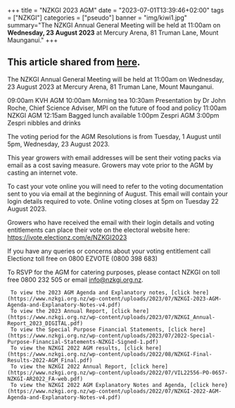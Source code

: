 +++
title = "NZKGI 2023 AGM"
date = "2023-07-01T13:39:46+02:00"
tags = ["NZKGI"]
categories = ["pseudo"]
banner = "img/kiwi1.jpg"
summary="The NZKGI Annual General Meeting will be held at 11:00am on <b>Wednesday, 23 August 2023</b> at Mercury Arena, 81 Truman Lane, Mount Maunganui."
+++

## This article shared from [here](https://www.nzkgi.org.nz/agm-2023/#article).

The NZKGI Annual General Meeting will be held at 11:00am on Wednesday, 23 August 2023 at Mercury Arena, 81 Truman Lane, Mount Maunganui.

09:00am	KVH AGM
10:00am	Morning tea
10:30am	Presentation by Dr John Roche, Chief Science Adviser, MPI on the future of food and policy
11:00am	NZKGI AGM
12:15am	Bagged lunch available
1:00pm	Zespri AGM
3:00pm	Zespri nibbles and drinks
 

The voting period for the AGM Resolutions is from Tuesday, 1 August until 5pm, Wednesday, 23 August 2023.

This year growers with email addresses will be sent their voting packs via email as a cost saving measure. Growers may vote prior to the AGM by casting an internet vote.

To cast your vote online you will need to refer to the voting documentation sent to you via email at the beginning of August. This email will contain your login details required to vote. Online voting closes at 5pm on Tuesday 22 August 2023. 

Growers who have received the email with their login details and voting entitlements can place their vote on the electoral website here: https://ivote.electionz.com/e/NZKGI2023

If you have any queries or concerns about your voting entitlement call Electionz toll free on 0800 EZVOTE (0800 398 683)

To RSVP for the AGM for catering purposes, please contact NZKGI on toll free 0800 232 505 or email info@nzkgi.org.nz.

     To view the 2023 AGM Agenda and Explanatory notes, [click here](https://www.nzkgi.org.nz/wp-content/uploads/2023/07/NZKGI-2023-AGM- Agenda-and-Explanatory-Notes-v4.pdf)
     To view the 2023 Annual Report, [click here](https://www.nzkgi.org.nz/wp-content/uploads/2023/07/NZKGI_Annual-Report_2023_DIGITAL.pdf)
     To view the Special Purpose Financial Statements, [click here](https://www.nzkgi.org.nz/wp-content/uploads/2023/07/2022-Special-Purpose-Financial-Statements-NZKGI-Signed-1.pdf)
     To view the NZKGI 2022 AGM results, [click here](https://www.nzkgi.org.nz/wp-content/uploads/2022/08/NZKGI-Final-Results-2022-AGM_Final.pdf)
     To view the NZKGI 2022 Annual Report, [click here](https://www.nzkgi.org.nz/wp-content/uploads/2022/07/VIL22556-PO-0657-NZKGI-AR2022_FA-web.pdf)
     To view the NZKGI 2022 AGM Explanatory Notes and Agenda, [click here}(https://www.nzkgi.org.nz/wp-content/uploads/2022/07/NZKGI-2022-AGM-Agenda-and-Explanatory-Notes-v4.pdf)






   

